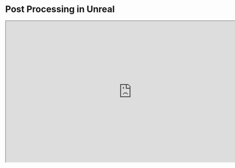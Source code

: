 # Post Processing in Unreal

<p><iframe src="https://www.youtube.com/embed/sITcSdoAL_k?rel=0" width="800" height="450" allowfullscreen="allowfullscreen" allow="accelerometer; autoplay; clipboard-write; encrypted-media; gyroscope; picture-in-picture"></iframe></p>